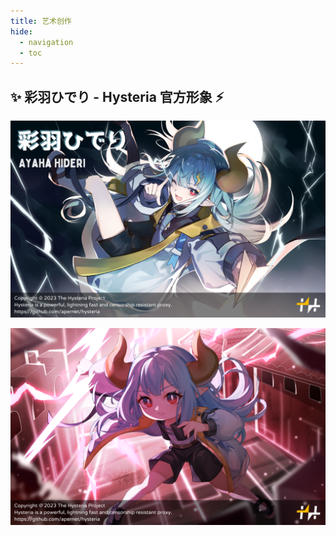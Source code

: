 ```yaml
---
title: 艺术创作
hide:
  - navigation
  - toc
---
```


## ✨ 彩羽ひでり - Hysteria 官方形象 ⚡️

![Ayaha Hideri](../assets/artworks/hc_name.png)

![Ayaha Hideri Q](../assets/artworks/hc_q.png)
